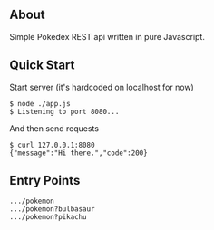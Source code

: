 ## About
Simple Pokedex REST api written in pure Javascript.

## Quick Start
Start server (it's hardcoded on localhost for now)
```console
$ node ./app.js
$ Listening to port 8080...
```
And then send requests
```console
$ curl 127.0.0.1:8080
{"message":"Hi there.","code":200}
```

## Entry Points
```console
.../pokemon
.../pokemon?bulbasaur
.../pokemon?pikachu
```
